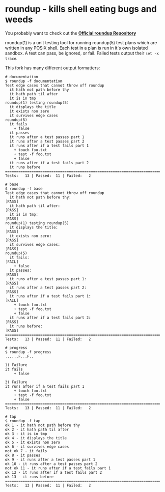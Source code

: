 # roundup - kills shell eating bugs and weeds
You probably want to check out the **[Official roundup Repository](http://github.com/bmizerany/roundup)**

roundup(1) is a unit testing tool for running roundup(5) test plans which are
written in any POSIX shell.  Each test in a plan is run in it's own isolated
sandbox.  A test can pass, be ignored, or fail.  Failed tests output their `set -x trace`.

This fork has many different output formatters:

    # documentation
    $ roundup -f documentation
    Test edge cases that cannot throw off roundup
      it hath not path before thy
      it hath path til after
      it is in tmp
    roundup(1) testing roundup(5)
      it displays the title
      it exists non zero
      it survives edge cases
    roundup(5)
      it fails
        + false
      it passes
      it runs after a test passes part 1
      it runs after a test passes part 2
      it runs after if a test fails part 1
        + touch foo.txt
        + test -f foo.txt
        + false
      it runs after if a test fails part 2
      it runs before
    =========================================================================================
    Tests:   13 | Passed:  11 | Failed:   2

    # base
    $ roundup -f base
    Test edge cases that cannot throw off roundup
      it hath not path before thy:                                                     [PASS]
      it hath path til after:                                                          [PASS]
      it is in tmp:                                                                    [PASS]
    roundup(1) testing roundup(5)
      it displays the title:                                                           [PASS]
      it exists non zero:                                                              [PASS]
      it survives edge cases:                                                          [PASS]
    roundup(5)
      it fails:                                                                        [FAIL]
        + false
      it passes:                                                                       [PASS]
      it runs after a test passes part 1:                                              [PASS]
      it runs after a test passes part 2:                                              [PASS]
      it runs after if a test fails part 1:                                            [FAIL]
        + touch foo.txt
        + test -f foo.txt
        + false
      it runs after if a test fails part 2:                                            [PASS]
      it runs before:                                                                  [PASS]
    =========================================================================================
    Tests:   13 | Passed:  11 | Failed:   2

    # progress
    $ roundup -f progress
    ......F...F..

    1) Failure
    it fails
        + false

    2) Failure
    it runs after if a test fails part 1
        + touch foo.txt
        + test -f foo.txt
        + false
    =========================================================================================
    Tests:   13 | Passed:  11 | Failed:   2

    # tap
    $ roundup -f tap
    ok 1 - it hath not path before thy
    ok 2 - it hath path til after
    ok 3 - it is in tmp
    ok 4 - it displays the title
    ok 5 - it exists non zero
    ok 6 - it survives edge cases
    not ok 7 - it fails
    ok 8 - it passes
    ok 9 - it runs after a test passes part 1
    ok 10 - it runs after a test passes part 2
    not ok 11 - it runs after if a test fails part 1
    ok 12 - it runs after if a test fails part 2
    ok 13 - it runs before
    =========================================================================================
    Tests:   13 | Passed:  11 | Failed:   2
